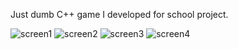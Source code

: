 Just dumb C++ game I developed for school project.

![screen1](https://user-images.githubusercontent.com/11889943/207661728-b339765d-285e-4dea-b179-d37a15844907.png)
![screen2](https://user-images.githubusercontent.com/11889943/207661751-36e4812f-d134-40f5-8b75-f53634e3276e.png)
![screen3](https://user-images.githubusercontent.com/11889943/207661771-4a23ad07-9bcc-4af5-937b-770bba4cd0eb.png)
![screen4](https://user-images.githubusercontent.com/11889943/207661797-9cf2a0bc-9db1-424f-b6fa-66dba56dac14.png)
